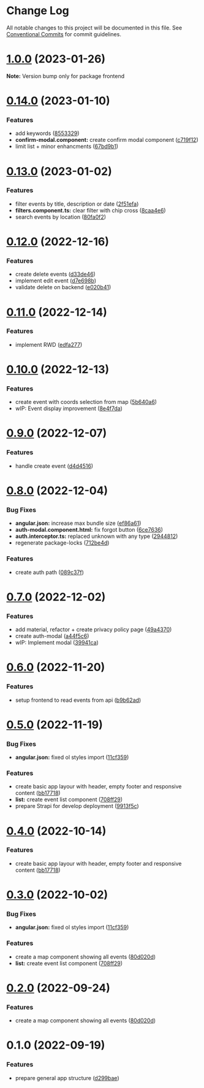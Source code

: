 # Change Log

All notable changes to this project will be documented in this file.
See [Conventional Commits](https://conventionalcommits.org) for commit guidelines.

# [1.0.0](https://github.com/Miwoli/jugger/compare/frontend@0.14.0...frontend@1.0.0) (2023-01-26)

**Note:** Version bump only for package frontend

# [0.14.0](https://github.com/Miwoli/jugger/compare/frontend@0.13.0...frontend@0.14.0) (2023-01-10)

### Features

- add keywords ([8553329](https://github.com/Miwoli/jugger/commit/85533298add193fc8cc2fb56d313a5d54bc097cd))
- **confirm-modal.component:** create confirm modal component ([c719f12](https://github.com/Miwoli/jugger/commit/c719f12103e063d0ec27bac3cc9dfc28b2aace45))
- limit list + minor enhancments ([67bd9b1](https://github.com/Miwoli/jugger/commit/67bd9b18b9a6dbddb49d508f5e0b29316303f54b))

# [0.13.0](https://github.com/Miwoli/jugger/compare/frontend@0.12.0...frontend@0.13.0) (2023-01-02)

### Features

- filter events by title, description or date ([2f51efa](https://github.com/Miwoli/jugger/commit/2f51efa22ce5116ea048f50f828511dd92b420f7))
- **filters.component.ts:** clear filter with chip cross ([8caa4e6](https://github.com/Miwoli/jugger/commit/8caa4e687ebe25d4a285df5524eb297e116f0c1f))
- search events by location ([80fa0f2](https://github.com/Miwoli/jugger/commit/80fa0f297d9d47cb5a07520b13c8d38e6de2780c))

# [0.12.0](https://github.com/Miwoli/jugger/compare/frontend@0.11.0...frontend@0.12.0) (2022-12-16)

### Features

- create delete events ([d33de46](https://github.com/Miwoli/jugger/commit/d33de46333dd0da75ad417dff534f6bad82415dd))
- implement edit event ([d7e698b](https://github.com/Miwoli/jugger/commit/d7e698bfae15f1a2b391f1943f72910c5ef4f303))
- validate delete on backend ([e020b41](https://github.com/Miwoli/jugger/commit/e020b415995adf289a057d041129d37c5b46f52d))

# [0.11.0](https://github.com/Miwoli/jugger/compare/frontend@0.10.0...frontend@0.11.0) (2022-12-14)

### Features

- implement RWD ([edfa277](https://github.com/Miwoli/jugger/commit/edfa277a386d38032971753cdf906e9a5dbdff3e))

# [0.10.0](https://github.com/Miwoli/jugger/compare/frontend@0.9.0...frontend@0.10.0) (2022-12-13)

### Features

- create event with coords selection from map ([5b640a6](https://github.com/Miwoli/jugger/commit/5b640a6262a5b652f3d367f1891c9c8c34714535))
- wIP: Event display improvement ([8e4f7da](https://github.com/Miwoli/jugger/commit/8e4f7daff020546774ceeb0056a70336ae9f4916))

# [0.9.0](https://github.com/Miwoli/jugger/compare/frontend@0.8.0...frontend@0.9.0) (2022-12-07)

### Features

- handle create event ([d4d4516](https://github.com/Miwoli/jugger/commit/d4d4516ee7b99e0e7e5b894aea3e3ef811eaaabe))

# [0.8.0](https://github.com/Miwoli/jugger/compare/frontend@0.7.0...frontend@0.8.0) (2022-12-04)

### Bug Fixes

- **angular.json:** increase max bundle size ([ef86a61](https://github.com/Miwoli/jugger/commit/ef86a6196f709c3bfed31d927d0158e7e2250d4f))
- **auth-modal.component.html:** fix forgot button ([6ce7636](https://github.com/Miwoli/jugger/commit/6ce7636cb02ebe062b4f762c7daf849bd37b1299))
- **auth.interceptor.ts:** replaced unknown with any type ([2944812](https://github.com/Miwoli/jugger/commit/29448123c6f57f6c0fe48ab0ce66d509b83e6aa4))
- regenerate package-locks ([712be4d](https://github.com/Miwoli/jugger/commit/712be4da3e1d3334eac8c25f0d9fce7a48196595))

### Features

- create auth path ([089c37f](https://github.com/Miwoli/jugger/commit/089c37fa651cc8aa434a596cdfd68cd936976750))

# [0.7.0](https://github.com/Miwoli/jugger/compare/frontend@0.6.0...frontend@0.7.0) (2022-12-02)

### Features

- add material, refactor + create privacy policy page ([49a4370](https://github.com/Miwoli/jugger/commit/49a4370f2b0af20d4d2eccdf0472c3964deba913))
- create auth-modal ([a44f5c6](https://github.com/Miwoli/jugger/commit/a44f5c6f59035e9e5e6ba174dfff97047ff405e9))
- wIP: Implement modal ([39941ca](https://github.com/Miwoli/jugger/commit/39941caacc96ddbe0b7caec3270a6c0d0bdbf506))

# [0.6.0](https://github.com/Miwoli/jugger/compare/frontend@0.5.0...frontend@0.6.0) (2022-11-20)

### Features

- setup frontend to read events from api ([b9b62ad](https://github.com/Miwoli/jugger/commit/b9b62ad723349f9b1353d8e234d8f6e3073611e4))

# [0.5.0](https://github.com/Miwoli/jugger/compare/frontend@0.2.0...frontend@0.5.0) (2022-11-19)

### Bug Fixes

- **angular.json:** fixed ol styles import ([11cf359](https://github.com/Miwoli/jugger/commit/11cf359fe94179b1953686e220201efda2e37260))

### Features

- create basic app layour with header, empty footer and responsive content ([bb17718](https://github.com/Miwoli/jugger/commit/bb17718a743fe2730ab62b8ab3ef2765a275214f))
- **list:** create event list component ([708ff29](https://github.com/Miwoli/jugger/commit/708ff29044b7f1c9812e57563335bf7faa2beb69))
- prepare Strapi for develop deployment ([9913f5c](https://github.com/Miwoli/jugger/commit/9913f5ce5ccbb6456bec4853e65e92921a2da111))

# [0.4.0](https://github.com/Miwoli/jugger/compare/frontend@0.3.0...frontend@0.4.0) (2022-10-14)

### Features

- create basic app layour with header, empty footer and responsive content ([bb17718](https://github.com/Miwoli/jugger/commit/bb17718a743fe2730ab62b8ab3ef2765a275214f))

# [0.3.0](https://github.com/Miwoli/jugger/compare/frontend@0.1.0...frontend@0.3.0) (2022-10-02)

### Bug Fixes

- **angular.json:** fixed ol styles import ([11cf359](https://github.com/Miwoli/jugger/commit/11cf359fe94179b1953686e220201efda2e37260))

### Features

- create a map component showing all events ([80d020d](https://github.com/Miwoli/jugger/commit/80d020d0fee2f2cba16ab8922b7ad4c0e48d6201))
- **list:** create event list component ([708ff29](https://github.com/Miwoli/jugger/commit/708ff29044b7f1c9812e57563335bf7faa2beb69))

# [0.2.0](https://github.com/Miwoli/jugger/compare/frontend@0.1.0...frontend@0.2.0) (2022-09-24)

### Features

- create a map component showing all events ([80d020d](https://github.com/Miwoli/jugger/commit/80d020d0fee2f2cba16ab8922b7ad4c0e48d6201))

# 0.1.0 (2022-09-19)

### Features

- prepare general app structure ([d299bae](https://github.com/Miwoli/jugger/commit/d299bae4ad653d9bde2a38344fea055b28b50901))
